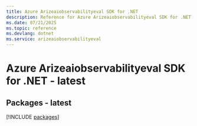 ```yaml
---
title: Azure Arizeaiobservabilityeval SDK for .NET
description: Reference for Azure Arizeaiobservabilityeval SDK for .NET
ms.date: 07/21/2025
ms.topic: reference
ms.devlang: dotnet
ms.service: arizeaiobservabilityeval
---
```

# Azure Arizeaiobservabilityeval SDK for .NET - latest
## Packages - latest
[!INCLUDE [packages](arizeaiobservabilityeval-index.md)]